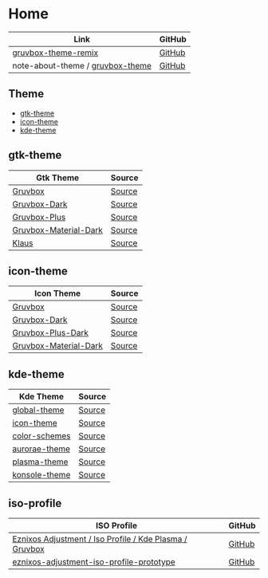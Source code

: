 

# Home

| Link | GitHub |
| --- | --- |
| [gruvbox-theme-remix](https://samwhelp.github.io/gruvbox-theme-remix/) | [GitHub](https://github.com/samwhelp/gruvbox-theme-remix) |
| note-about-theme / [gruvbox-theme](https://samwhelp.github.io/note-about-theme/read/desktop-theme/themes/gruvbox-theme.html) | [GitHub](https://github.com/samwhelp/note-about-theme) |


## Theme

* [gtk-theme](#gtk-theme)
* [icon-theme](#icon-theme)
* [kde-theme](#kde-theme)


## gtk-theme

| Gtk Theme | Source |
| --- | --- |
| [Gruvbox](https://github.com/samwhelp/gruvbox-theme-remix/tree/main/asset/overlay/usr/share/themes/Gruvbox) | [Source](https://github.com/archcraft-os/archcraft-themes/tree/main/archcraft-gtk-theme-gruvbox/files/Gruvbox) |
| [Gruvbox-Dark](https://github.com/samwhelp/gruvbox-theme-remix/tree/main/asset/overlay/usr/share/themes/Gruvbox-Dark) | [Source](https://github.com/jmattheis/gruvbox-dark-gtk) |
| [Gruvbox-Plus](https://github.com/samwhelp/gruvbox-theme-remix/tree/main/asset/overlay/usr/share/themes/Gruvbox-Plus) | [Source](https://github.com/SylEleuth/gruvbox-plus-gtk) |
| [Gruvbox-Material-Dark](https://github.com/samwhelp/gruvbox-theme-remix/tree/main/asset/overlay/usr/share/themes/Gruvbox-Material-Dark) | [Source](https://github.com/sainnhe/gruvbox-material-gtk/tree/master/themes/Gruvbox-Material-Dark) |
| [Klaus](https://github.com/samwhelp/gruvbox-theme-remix/tree/main/asset/overlay/usr/share/themes/Klaus) | [Source](https://github.com/tsbarnes/Klaus) |


## icon-theme

| Icon Theme | Source |
| --- | --- |
| [Gruvbox](https://github.com/samwhelp/gruvbox-theme-remix/tree/main/asset/overlay/usr/share/icons/Gruvbox-Dark) | [Source](https://www.opencode.net/adhe/gruvboxplasma/-/tree/master/icons/Gruvbox?ref_type=heads) |
| [Gruvbox-Dark](https://github.com/samwhelp/gruvbox-theme-remix/tree/main/asset/overlay/usr/share/icons/Gruvbox-Dark) | [Source](https://github.com/jmattheis/gruvbox-dark-icons-gtk) |
| [Gruvbox-Plus-Dark](https://github.com/samwhelp/gruvbox-theme-remix/tree/main/asset/overlay/usr/share/icons/Gruvbox-Plus-Dark) | [Source](https://github.com/SylEleuth/gruvbox-plus-icon-pack) |
| [Gruvbox-Material-Dark](https://github.com/samwhelp/gruvbox-theme-remix/tree/main/asset/overlay/usr/share/icons/Gruvbox-Material-Dark) | [Source](https://github.com/sainnhe/gruvbox-material-gtk/tree/master/icons/Gruvbox-Material-Dark) |


## kde-theme

| Kde Theme | Source |
| --- | --- |
|[global-theme](https://github.com/samwhelp/gruvbox-theme-remix/tree/main/asset/overlay/usr/share/plasma/look-and-feel/Gruvbox) | [Source](https://www.pling.com/p/1327723/) |
|[icon-theme](https://github.com/samwhelp/gruvbox-theme-remix/tree/main/asset/overlay/usr/share/icons/Gruvbox) | [Source](https://www.pling.com/p/1327720/) |
|[color-schemes](https://github.com/samwhelp/gruvbox-theme-remix/tree/main/asset/overlay/usr/share/color-schemes) | [Source](https://www.pling.com/p/1327717/) |
|[aurorae-theme](https://github.com/samwhelp/gruvbox-theme-remix/tree/main/asset/overlay/usr/share/aurorae/themes/Gruvbox) | [Source](https://www.pling.com/p/1327718/) |
|[plasma-theme](https://github.com/samwhelp/gruvbox-theme-remix/tree/main/asset/overlay/usr/share/plasma/desktoptheme/Gruvbox) | [Source](https://www.pling.com/p/1327719/) |
|[konsole-theme](https://github.com/samwhelp/gruvbox-theme-remix/tree/main/asset/overlay/usr/share/konsole) | [Source](https://www.pling.com/p/1327725/) |


## iso-profile

| ISO Profile | GitHub |
| --- | --- |
| [Eznixos Adjustment / Iso Profile / Kde Plasma / Gruvbox](https://samwhelp.github.io/eznixos-adjustment-iso-profile-kde-plasma-gruvbox/) | [GitHub](https://github.com/samwhelp/eznixos-adjustment-iso-profile-kde-plasma-gruvbox) |
| [eznixos-adjustment-iso-profile-prototype](https://samwhelp.github.io/eznixos-adjustment-iso-profile-prototype/) | [GitHub](https://github.com/samwhelp/eznixos-adjustment-iso-profile-prototype) |
